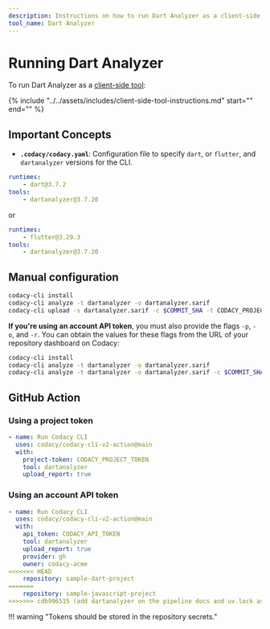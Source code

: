 ```yaml
---
description: Instructions on how to run Dart Analyzer as a client-side tool on Codacy.
tool_name: Dart Analyzer
---
```


# Running Dart Analyzer

To run Dart Analyzer as a [client-side tool](client-side-tools.md):


<!-- NOTE
     include-markdown breaks the final list in two, use include instead. -->
{%
    include "../../assets/includes/client-side-tool-instructions.md"
    start="<!--instructions-start-->"
    end="<!--instructions-end-->"
%}

## Important Concepts

- **`.codacy/codacy.yaml`**: Configuration file to specify `dart`, or `flutter`, and `dartanalyzer` versions for the CLI.

```yaml
runtimes:
    - dart@3.7.2
tools:
    - dartanalyzer@3.7.20
```

or 

```yaml
runtimes:
    - flutter@3.29.3
tools:
    - dartanalyzer@3.7.20
```

## Manual configuration

```bash
codacy-cli install
codacy-cli analyze -t dartanalyzer -o dartanalyzer.sarif
codacy-cli upload -s dartanalyzer.sarif -c $COMMIT_SHA -t CODACY_PROJECT_TOKEN
```

 **If you're using an account API token**, you must also provide the flags `-p`, `-o`, and `-r`. You can obtain the values for these flags from the URL of your repository dashboard on Codacy:

```bash
codacy-cli install
codacy-cli analyze -t dartanalyzer -o dartanalyzer.sarif
codacy-cli analyze -t dartanalyzer -o dartanalyzer.sarif -c $COMMIT_SHA -a CODACY_API_TOKEN -p provider (gh|gl|bb) -o ORGANIZATION -r REPOSITORY
```

## GitHub Action


### Using a project token
```yml
- name: Run Codacy CLI
  uses: codacy/codacy-cli-v2-action@main
  with:
    project-token: CODACY_PROJECT_TOKEN
    tool: dartanalyzer
    upload_report: true
```

### Using an account API token

```yml
- name: Run Codacy CLI
  uses: codacy/codacy-cli-v2-action@main
  with:
    api_token: CODACY_API_TOKEN
    tool: dartanalyzer
    upload_report: true
    provider: gh
    owner: codacy-acme
<<<<<<< HEAD
    repository: sample-dart-project
=======
    repository: sample-javascript-project
>>>>>>> cdb996515 (add dartanalyzer on the pipeline docs and uv.lock as supported file)
```

!!! warning "Tokens should be stored in the repository secrets."

